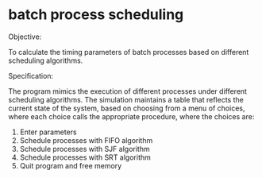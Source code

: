 # batch process scheduling

Objective: 

To calculate the timing parameters of batch processes based on different scheduling algorithms. 
 
 
Specification: 

The program mimics the execution of different processes under different scheduling algorithms. 
The simulation maintains a table that reflects the current state of the system, based on choosing 
from a menu of choices, where each choice calls the appropriate procedure, where the choices 
are:  
1) Enter parameters 
2) Schedule processes with FIFO algorithm  
3) Schedule processes with SJF algorithm 
4) Schedule processes with SRT algorithm 
5) Quit program and free memory 

